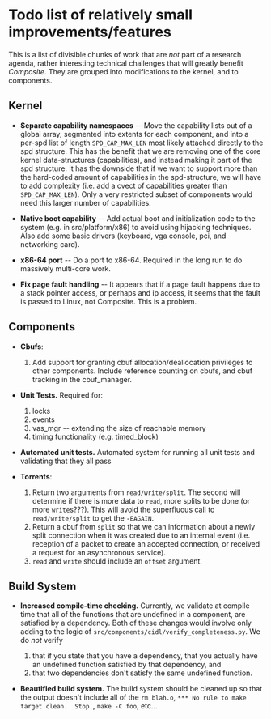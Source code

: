 Todo list of relatively small improvements/features
===================================================

This is a list of divisible chunks of work that are _not_ part of a
research agenda, rather interesting technical challenges that will
greatly benefit _Composite_.  They are grouped into modifications to
the kernel, and to components.

Kernel
------

- **Separate capability namespaces** -- Move the capability lists out
  of a global array, segmented into extents for each component, and
  into a per-spd list of length `SPD_CAP_MAX_LEN` most likely attached
  directly to the spd structure.  This has the benefit that we are
  removing one of the core kernel data-structures (capabilities), and
  instead making it part of the spd structure.  It has the downside
  that if we want to support more than the hard-coded amount of
  capabilities in the spd-structure, we will have to add complexity
  (i.e. add a cvect of capabilities greater than `SPD_CAP_MAX_LEN`).
  Only a very restricted subset of components would need this larger
  number of capabilities.

- **Native boot capability** -- Add actual boot and initialization
  code to the system (e.g. in src/platform/x86) to avoid using
  hijacking techniques.  Also add some basic drivers (keyboard, vga
  console, pci, and networking card).

- **x86-64 port** -- Do a port to x86-64.  Required in the long run to
  do massively multi-core work.

- **Fix page fault handling** -- It appears that if a page fault
  happens due to a stack pointer access, or perhaps and ip access, it
  seems that the fault is passed to Linux, not Composite.  This is a
  problem.

Components
----------

- **Cbufs**: 
  1. Add support for granting cbuf allocation/deallocation privileges
     to other components.  Include reference counting on cbufs, and
     cbuf tracking in the cbuf_manager.  

- **Unit Tests.** Required for:
  1. locks
  2. events
  3. vas_mgr -- extending the size of reachable memory
  4. timing functionality (e.g. timed_block)

- **Automated unit tests.** Automated system for running all unit
  tests and validating that they all pass

- **Torrents**:
  1. Return two arguments from `read/write/split`.  The second will
     determine if there is more data to `read`, more splits to be done
     (or more `write`s???).  This will avoid the superfluous call to
     `read/write/split` to get the `-EAGAIN`.
  2. Return a cbuf from `split` so that we can information about a newly
     split connection when it was created due to an internal event
     (i.e. reception of a packet to create an accepted connection, or
     received a request for an asynchronous service).
  3. `read` and `write` should include an `offset` argument. 

Build System
------------

- **Increased compile-time checking.** Currently, we validate at
  compile time that all of the functions that are undefined in a
  component, are satisfied by a dependency.  Both of these changes
  would involve only adding to the logic of
  `src/components/cidl/verify_completeness.py`.  We do *not* verify

  1. that if you state that you have a dependency, that you actually have
     an undefined function satisfied by that dependency, and
  2. that two dependencies don't satisfy the same undefined function.

- **Beautified build system.** The build system should be cleaned up
  so that the output doesn't include all of the `rm blah.o`, `*** No
  rule to make target clean.  Stop.`, `make -C foo`, etc...
